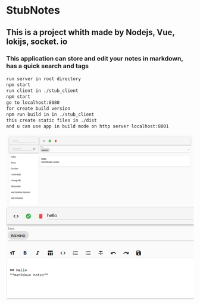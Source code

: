 # StubNotes
## This is a project whith made by Nodejs, Vue, lokijs, socket. io
### This application can store and edit your notes in markdown, has a quick search and tags
```
run server in root directory
npm start
run client in ./stub_client
npm start
go to localhost:8080
for create build version
npm run build in in ./stub_client
this create static files in ./dist 
and u can use app in build mode on http server localhost:8001
```

![alt text](./screen4git/main.PNG)
![alt text](./screen4git/editor.PNG)
